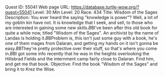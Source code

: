 Quest ID: 55041
Web page URL: https://database.turtle-wow.org/?quest=55041
Level: 30
Min Level: 20
Race: 434
Title: Wisdom of the Sages
Description: You ever heard the saying "knowledge is power"? Well, a lot of my goblin kin have not. It is knowledge that I seek, and sell, to those who are interested in gaining some new skills.$B$BI've been after this old book for quite a while now, titled "Wisdom of the Sages". An archivist by the name of Landas is holding it.$B$BProblem is, this isn't just some guy with a book, he's one of them mages from Dalaran, and getting my hands on it isn't gonna be easy.$B$BThey're pretty protective over their stuff, so that's where you come in.$B$BI got some info recently that he was in the heights overlooking the Hillsbrad Fields and the internment camp fairly close to Dalaran. Find him, and get me that book.
Objective: Find the book "Wisdom of the Sages" and bring it to Krez the Wise.
